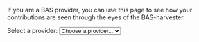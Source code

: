 <script src="/assets/js/ajaxRequest.js"></script>
If you are a BAS provider, you can use this page to see how your contributions are seen through the eyes of the BAS-harvester.

Select a provider: <select id="providerSelect" onchange="harvest(this.options[this.selectedIndex].value)"><option selected disabled>Choose a provider...</option></select>
<div id="harvestStatus"></div>

<script type="text/javascript">
let providers = {};
getProviders = ajaxPromise({ type:"GET", url:"/providers.json", responseType:'json' })
.then((xhr)=>{
  providers = xhr.response;
  select = document.getElementById('providerSelect');
  for (p in providers) {
    option = document.createElement('option');
    option.value = p;
    optionText = document.createTextNode(p+' - '+providers[p].name);
    option.appendChild(optionText);
    select.appendChild(option);
  }
})

function harvest(providerId) {
  const provider = providers[providerId];
  let atlases;
  if (!atlases) {
    return ajaxPromise({ type:"GET", url:provider.basUrl, responseType:'text' })
    .then((xhr)=>{
      console.log('Atlases downloaded.');
      console.log(xhr);
    },(xhr) => {
      console.log('ERROR');
    });
  }
}
</script>
